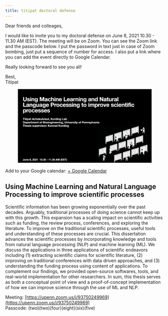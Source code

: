 ```yaml
---
title: titipat doctoral defense
---
```


Dear friends and colleages,

I would like to invite you to my doctoral defense on June 8, 2021 10.30 - 11.30 AM (EST).
The meeting will be on Zoom. You can see the Zoom link and the passcode below.
I put the password in text just in case of Zoom bombing, just put a sequence of number for access.
I also put a link where you can add the event directly to Google Calendar.

Really looking forward to see you all!

Best,<br />
Titipat

<figure><center>
  <img width="800" src="/images/blog/defense/defense-banner.png" data-action="zoom"/>
</center></figure>

Add to your Google calendar: [+ Google Calendar](http://www.google.com/calendar/event?action=TEMPLATE&dates=20210608T143000Z%2F20210608T153000Z&text=Titipat's%20doctoral%20defense&location=&details=Using%20Machine%20Learning%20and%20Natural%20Language%20Processing%20to%20improve%20scientific%20processes%0A%0A%0AScientific%20information%20has%20been%20growing%20exponentially%20over%20the%20past%20decades.%20Arguably%2C%20traditional%20processes%20of%20doing%20science%20cannot%20keep%20up%20with%20this%20growth.%20This%20expansion%20has%20a%20scaling%20impact%20on%20scientific%20activities%20such%20as%20funding%2C%20the%20review%20process%2C%20conferences%2C%20and%20exploring%20the%20literature.%20To%20improve%20on%20the%20traditional%20scientific%20processes%2C%20useful%20tools%20and%20understanding%20of%20these%20processes%20are%20crucial.%20This%20dissertation%20advances%20the%20scientific%20processes%20by%20incorporating%20knowledge%20and%20tools%20from%20natural%20language%20processing%20(NLP)%20and%20machine%20learning%20(ML).%20We%20discuss%20the%20applications%20in%20three%20applications%20of%20scientific%20endeavors%20including%20(1)%20extracting%20scientific%20claims%20for%20scientific%20literature%2C%20(2)%20improving%20on%20traditional%20conferences%20with%20data%20driven%20approaches%2C%20and%20(3)%20understanding%20the%20funding%20process%20using%20content%20of%20applications.%20To%20complement%20our%20findings%2C%20we%20provided%20open-source%20softwares%2C%20tools%2C%20and%20real-world%20implementation%20for%20other%20researchers.%20In%20sum%2C%20this%20thesis%20serves%20as%20both%20a%20conceptual%20point%20of%20view%20and%20a%20proof-of-concept%20implementation%20of%20how%20we%20can%20improve%20science%20through%20the%20use%20of%20ML%20and%20NLP.%0A%0AMeeting%3A%20https%3A%2F%2Fupenn.zoom.us%2Fj%2F93750249969%0APasscode%3A%20(two)(two)(four)(eight)(six)(five))

## Using Machine Learning and Natural Language Processing to improve scientific processes

Scientific information has been growing exponentially over the past decades. Arguably, traditional processes of doing science cannot keep up with this growth. This expansion has a scaling impact on scientific activities such as funding, the review process, conferences, and exploring the literature. To improve on the traditional scientific processes, useful tools and understanding of these processes are crucial. This dissertation advances the scientific processes by incorporating knowledge and tools from natural language processing (NLP) and machine learning (ML). We discuss the applications in three applications of scientific endeavors including (1) extracting scientific claims for scientific literature, (2) improving on traditional conferences with data driven approaches, and (3) understanding the funding process using content of applications. To complement our findings, we provided open-source softwares, tools, and real-world implementation for other researchers. In sum, this thesis serves as both a conceptual point of view and a proof-of-concept implementation of how we can improve science through the use of ML and NLP.

Meeting: [https://upenn.zoom.us/j/93750249969](https://upenn.zoom.us/j/93750249969)<br />
Passcode: (two)(two)(four)(eight)(six)(five)
